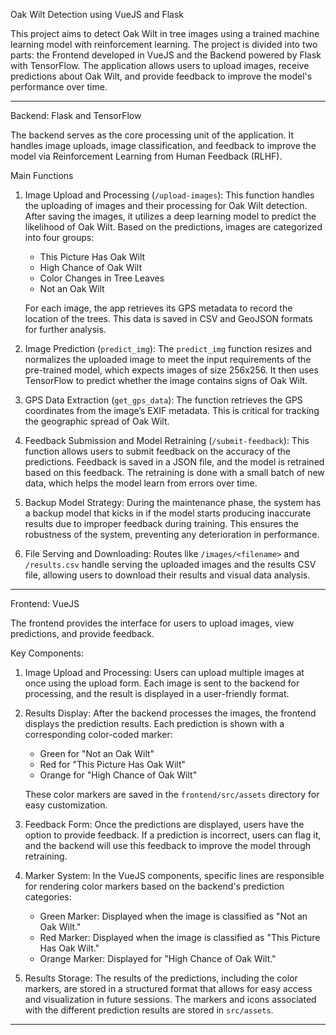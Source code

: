 Oak Wilt Detection using VueJS and Flask

This project aims to detect Oak Wilt in tree images using a trained machine learning model with reinforcement learning. The project is divided into two parts: the Frontend developed in VueJS and the Backend powered by Flask with TensorFlow. The application allows users to upload images, receive predictions about Oak Wilt, and provide feedback to improve the model's performance over time.

---

 Backend: Flask and TensorFlow

The backend serves as the core processing unit of the application. It handles image uploads, image classification, and feedback to improve the model via Reinforcement Learning from Human Feedback (RLHF).

 Main Functions

1. Image Upload and Processing (`/upload-images`):
   This function handles the uploading of images and their processing for Oak Wilt detection. After saving the images, it utilizes a deep learning model to predict the likelihood of Oak Wilt. Based on the predictions, images are categorized into four groups:
   - This Picture Has Oak Wilt
   - High Chance of Oak Wilt
   - Color Changes in Tree Leaves
   - Not an Oak Wilt
   
   For each image, the app retrieves its GPS metadata to record the location of the trees. This data is saved in CSV and GeoJSON formats for further analysis.

2. Image Prediction (`predict_img`):
   The `predict_img` function resizes and normalizes the uploaded image to meet the input requirements of the pre-trained model, which expects images of size 256x256. It then uses TensorFlow to predict whether the image contains signs of Oak Wilt.

3. GPS Data Extraction (`get_gps_data`):
   The function retrieves the GPS coordinates from the image’s EXIF metadata. This is critical for tracking the geographic spread of Oak Wilt.

4. Feedback Submission and Model Retraining (`/submit-feedback`):
   This function allows users to submit feedback on the accuracy of the predictions. Feedback is saved in a JSON file, and the model is retrained based on this feedback. The retraining is done with a small batch of new data, which helps the model learn from errors over time.

5. Backup Model Strategy:
   During the maintenance phase, the system has a backup model that kicks in if the model starts producing inaccurate results due to improper feedback during training. This ensures the robustness of the system, preventing any deterioration in performance.

6. File Serving and Downloading:
   Routes like `/images/<filename>` and `/results.csv` handle serving the uploaded images and the results CSV file, allowing users to download their results and visual data analysis.

---

 Frontend: VueJS

The frontend provides the interface for users to upload images, view predictions, and provide feedback.

 Key Components:

1. Image Upload and Processing:
   Users can upload multiple images at once using the upload form. Each image is sent to the backend for processing, and the result is displayed in a user-friendly format.

2. Results Display:
   After the backend processes the images, the frontend displays the prediction results. Each prediction is shown with a corresponding color-coded marker:
   - Green for "Not an Oak Wilt"
   - Red for "This Picture Has Oak Wilt"
   - Orange for "High Chance of Oak Wilt"

   These color markers are saved in the `frontend/src/assets` directory for easy customization.

3. Feedback Form:
   Once the predictions are displayed, users have the option to provide feedback. If a prediction is incorrect, users can flag it, and the backend will use this feedback to improve the model through retraining.

4. Marker System:
   In the VueJS components, specific lines are responsible for rendering color markers based on the backend's prediction categories:
   - Green Marker: Displayed when the image is classified as "Not an Oak Wilt."
   - Red Marker: Displayed when the image is classified as "This Picture Has Oak Wilt."
   - Orange Marker: Displayed for "High Chance of Oak Wilt."

5. Results Storage:
   The results of the predictions, including the color markers, are stored in a structured format that allows for easy access and visualization in future sessions. The markers and icons associated with the different prediction results are stored in `src/assets`.

---

